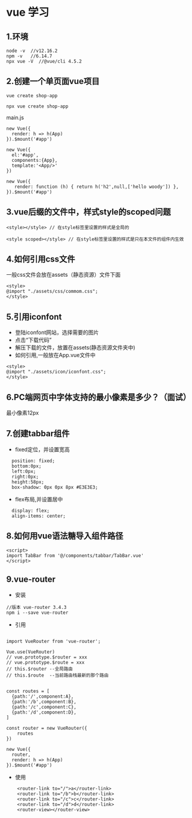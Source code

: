 # vue 学习

## 1.环境
  
```
node -v  //v12.16.2
npm -v   //6.14.7
npx vue -V  //@vue/cli 4.5.2
```

## 2.创建一个单页面vue项目

```
vue create shop-app

npx vue create shop-app

```

main.js

```
new Vue({
  render: h => h(App)
}).$mount('#app')
```

```
new Vue({
  el:'#app',
  components:{App},
  template:'<App/>'
})
```

```
new Vue({
   render: function (h) { return h('h2',null,['hello woody']) },
}).$mount('#app')
```

## 3.vue后缀的文件中，样式style的scoped问题

```
<style></style> // 在style标签里设置的样式是全局的

<style scoped></style> // 在style标签里设置的样式是只在本文件的组件内生效
```

## 4.如何引用css文件

一般css文件会放在assets（静态资源）文件下面

```
<style>
@import "./assets/css/commom.css";
</style>
```

## 5.引用iconfont

- 登陆iconfont网站，选择需要的图片
- 点击“下载代码”
- 解压下载的文件，放置在assets(静态资源文件夹中)
- 如何引用,一般放在App.vue文件中
```
<style>
@import "./assets/icon/iconfont.css";
</style>
```

## 6.PC端网页中字体支持的最小像素是多少？（面试）

最小像素12px

## 7.创建tabbar组件

- fixed定位，并设置宽高

```
  position: fixed;
  bottom:0px;
  left:0px;
  right:0px;
  height:58px;
  box-shadow: 0px 0px 8px #E3E3E3;
```

- flex布局,并设置居中

```
  display: flex;
  align-items: center;
```

## 8.如何用vue语法糖导入组件路径

```
<script>
import TabBar from '@/components/tabbar/TabBar.vue'
</script>
```

## 9.vue-router

- 安装

```
//版本 vue-router 3.4.3
npm i --save vue-router
```
- 引用

```

import VueRouter from 'vue-router';

Vue.use(VueRouter)
// vue.prototype.$router = xxx
// vue.prototype.$route = xxx
// this.$router --全局路由
// this.$route  --当前路由栈最新的那个路由


const routes = [
  {path:'/',component:A},
  {path:'/b',component:B},
  {path:'/c',component:C},
  {path:'/d',component:D},
]

const router = new VueRouter({
    routes
})

new Vue({
  router,  
  render: h => h(App)
}).$mount('#app')

```

- 使用

```
    <router-link to="/">a</router-link>
    <router-link to="/b">b</router-link>
    <router-link to="/c">c</router-link>
    <router-link to="/d">d</router-link>
    <router-view></router-view>
```


